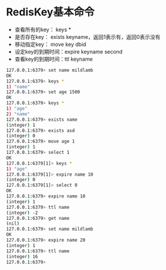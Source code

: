 # RedisKey基本命令
- 查看所有的key： keys *
- 是否存在key： exists keyname，返回1表示有，返回0表示没有
- 移动指定key： move key dbid
- 设定key的到期时间：expire keyname second
- 查看key的到期时间：ttl keyname

```bash
127.0.0.1:6379> set name mildlamb
OK
127.0.0.1:6379> keys *
1) "name"
127.0.0.1:6379> set age 1500
OK
127.0.0.1:6379> keys *
1) "age"
2) "name"
127.0.0.1:6379> exists name
(integer) 1
127.0.0.1:6379> exists asd
(integer) 0
127.0.0.1:6379> move age 1
(integer) 1
127.0.0.1:6379> select 1
OK
127.0.0.1:6379[1]> keys *
1) "age"
127.0.0.1:6379[1]> expire name 10
(integer) 0
127.0.0.1:6379[1]> select 0
OK
127.0.0.1:6379> expire name 10
(integer) 1
127.0.0.1:6379> ttl name
(integer) -2
127.0.0.1:6379> get name
(nil)
127.0.0.1:6379> set name mildlamb
OK
127.0.0.1:6379> expire name 20
(integer) 1
127.0.0.1:6379> ttl name
(integer) 16
127.0.0.1:6379> 
```
